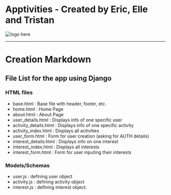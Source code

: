 # Apptivities - Created by Eric, Elle and Tristan
<img src='#' alt='logo here'>

---

# Creation Markdown

## File List for the app using Django

### HTML files
- base.html                 : Base file with header, footer, etc.
- home.html                 : Home Page
- about.html                : About Page
- user_details.html         : Displays info of one specific user
- activity_details.html     : Displays info of one specific activity
- activity_index.html       : Displays all activities
- user_form.html            : Form for user creation (asking for AUTH details)
- interest_details.html     : Displays info on one interest
- interest_index.html       : Displays all interests
- interest_form.html        : Form for user inputing their interests

### Models/Schemas
- user.js                   : defining user object
- activity.js               : defining activity object
- interest.js               : defining interest object.
